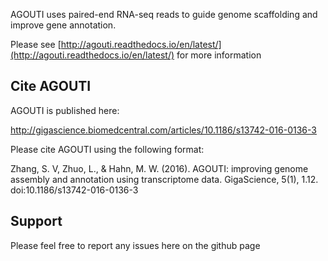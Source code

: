 AGOUTI uses paired-end RNA-seq reads to guide genome scaffolding and improve gene annotation.

Please see [http://agouti.readthedocs.io/en/latest/](http://agouti.readthedocs.io/en/latest/) for more information

## Cite AGOUTI

AGOUTI is published here:

http://gigascience.biomedcentral.com/articles/10.1186/s13742-016-0136-3

Please cite AGOUTI using the following format:

Zhang, S. V, Zhuo, L., & Hahn, M. W. (2016). AGOUTI: improving genome assembly and annotation using transcriptome data. GigaScience, 5(1), 1.12. doi:10.1186/s13742-016-0136-3

## Support

Please feel free to report any issues here on the github page
